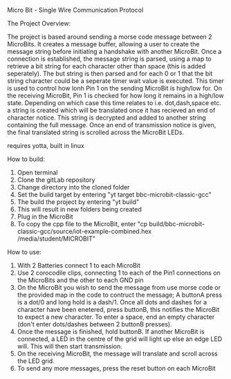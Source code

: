 Micro Bit - Single Wire Communication Protocol

The Project Overview:

The project is based around sending a morse code message between 2 MicroBits. It creates a message buffer, allowing a user to create the message string before initiating a handshake with another MicroBit. Once a connection is established, the message string is parsed, using a map to retrieve a bit string for each character other than space (this is added seperately). The but string is then parsed and for each 0 or 1 that the bit string character could be a seperate timer wait value is executed. This timer is used to control how lonh Pin 1 on the sending MicroBit is high/low for.
On the receiving MicroBit, Pin 1 is checked for how long it remains in a high/low state. Depending on which case this time relates to i.e. dot,dash,space etc. a string is created which will be translated once it has recieved an end of character notice. This string is decrypted and added to another string containing the full message. Once an end of transmission notice is given, the final translated string is scrolled across the MicroBit LEDs.

requires yotta, built in linux


How to build:

1. Open terminal
2. Clone the gitLab repository
3. Change directory into the cloned folder
4. Set the build target by entering "yt target bbc-microbit-classic-gcc"
5. The build the project by entering "yt build"
6. This will result in new folders being created
7. Plug in the MicroBit
8. To copy the cpp file to the MicroBit, enter "cp build/bbc-microbit-classic-gcc/source/iot-example-combined.hex /media/student/MICROBIT"


How to use:

1. With 2 Batteries connect 1 to each MicroBit
2. Use 2 corocodile clips, connecting 1 to each of the Pin1 connections on the MicroBits and the other to each GND pin
3. On the MicroBit you wish to send the message from use morse code or the provided map in the code to contruct the message; A buttonA press is a dot/0 and long hold is a dash/1. Once all dots and dashes for a character have been enetered, press buttonB, this notifies the MicroBit to expect a new character. To enter a space, end an empty character (don't enter dots/dashes between 2 buttonB presses).
4. Once the message is finished, hold buttonB. If another MicroBit is connected, a LED in the centre of the grid will light up else an edge LED will. This will then start transmission.
5. On the receiving MicroBit, the message will translate and scroll across the LED grid.
6. To send any more messages, press the reset button on each MicroBit
